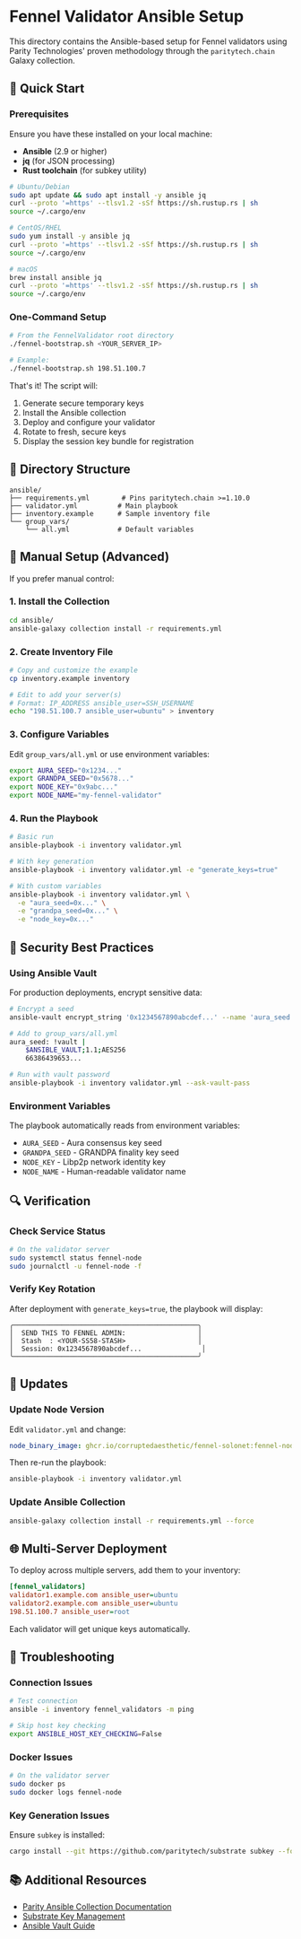 # Fennel Validator Ansible Setup

This directory contains the Ansible-based setup for Fennel validators using Parity Technologies' proven methodology through the `paritytech.chain` Galaxy collection.

## 🚀 Quick Start

### Prerequisites

Ensure you have these installed on your local machine:
- **Ansible** (2.9 or higher)
- **jq** (for JSON processing)
- **Rust toolchain** (for subkey utility)

```bash
# Ubuntu/Debian
sudo apt update && sudo apt install -y ansible jq
curl --proto '=https' --tlsv1.2 -sSf https://sh.rustup.rs | sh
source ~/.cargo/env

# CentOS/RHEL
sudo yum install -y ansible jq
curl --proto '=https' --tlsv1.2 -sSf https://sh.rustup.rs | sh
source ~/.cargo/env

# macOS
brew install ansible jq
curl --proto '=https' --tlsv1.2 -sSf https://sh.rustup.rs | sh
source ~/.cargo/env
```

### One-Command Setup

```bash
# From the FennelValidator root directory
./fennel-bootstrap.sh <YOUR_SERVER_IP>

# Example:
./fennel-bootstrap.sh 198.51.100.7
```

That's it! The script will:
1. Generate secure temporary keys
2. Install the Ansible collection
3. Deploy and configure your validator
4. Rotate to fresh, secure keys
5. Display the session key bundle for registration

## 📁 Directory Structure

```
ansible/
├── requirements.yml        # Pins paritytech.chain >=1.10.0
├── validator.yml          # Main playbook
├── inventory.example      # Sample inventory file
└── group_vars/
    └── all.yml            # Default variables
```

## 🔧 Manual Setup (Advanced)

If you prefer manual control:

### 1. Install the Collection

```bash
cd ansible/
ansible-galaxy collection install -r requirements.yml
```

### 2. Create Inventory File

```bash
# Copy and customize the example
cp inventory.example inventory

# Edit to add your server(s)
# Format: IP_ADDRESS ansible_user=SSH_USERNAME
echo "198.51.100.7 ansible_user=ubuntu" > inventory
```

### 3. Configure Variables

Edit `group_vars/all.yml` or use environment variables:

```bash
export AURA_SEED="0x1234..."
export GRANDPA_SEED="0x5678..."
export NODE_KEY="0x9abc..."
export NODE_NAME="my-fennel-validator"
```

### 4. Run the Playbook

```bash
# Basic run
ansible-playbook -i inventory validator.yml

# With key generation
ansible-playbook -i inventory validator.yml -e "generate_keys=true"

# With custom variables
ansible-playbook -i inventory validator.yml \
  -e "aura_seed=0x..." \
  -e "grandpa_seed=0x..." \
  -e "node_key=0x..."
```

## 🔐 Security Best Practices

### Using Ansible Vault

For production deployments, encrypt sensitive data:

```bash
# Encrypt a seed
ansible-vault encrypt_string '0x1234567890abcdef...' --name 'aura_seed'

# Add to group_vars/all.yml
aura_seed: !vault |
    $ANSIBLE_VAULT;1.1;AES256
    66386439653...

# Run with vault password
ansible-playbook -i inventory validator.yml --ask-vault-pass
```

### Environment Variables

The playbook automatically reads from environment variables:
- `AURA_SEED` - Aura consensus key seed
- `GRANDPA_SEED` - GRANDPA finality key seed  
- `NODE_KEY` - Libp2p network identity key
- `NODE_NAME` - Human-readable validator name

## 🔍 Verification

### Check Service Status

```bash
# On the validator server
sudo systemctl status fennel-node
sudo journalctl -u fennel-node -f
```

### Verify Key Rotation

After deployment with `generate_keys=true`, the playbook will display:
```
╭──────────────────────────────────────────────╮
│  SEND THIS TO FENNEL ADMIN:                  │
│  Stash  : <YOUR-SS58-STASH>                  │
│  Session: 0x1234567890abcdef...               │
╰──────────────────────────────────────────────╯
```

## 🔄 Updates

### Update Node Version

Edit `validator.yml` and change:
```yaml
node_binary_image: ghcr.io/corruptedaesthetic/fennel-solonet:fennel-node-0.5.8
```

Then re-run the playbook:
```bash
ansible-playbook -i inventory validator.yml
```

### Update Ansible Collection

```bash
ansible-galaxy collection install -r requirements.yml --force
```

## 🌐 Multi-Server Deployment

To deploy across multiple servers, add them to your inventory:

```ini
[fennel_validators]
validator1.example.com ansible_user=ubuntu
validator2.example.com ansible_user=ubuntu
198.51.100.7 ansible_user=root
```

Each validator will get unique keys automatically.

## 🔧 Troubleshooting

### Connection Issues

```bash
# Test connection
ansible -i inventory fennel_validators -m ping

# Skip host key checking
export ANSIBLE_HOST_KEY_CHECKING=False
```

### Docker Issues

```bash
# On the validator server
sudo docker ps
sudo docker logs fennel-node
```

### Key Generation Issues

Ensure `subkey` is installed:
```bash
cargo install --git https://github.com/paritytech/substrate subkey --force
```

## 📚 Additional Resources

- [Parity Ansible Collection Documentation](https://galaxy.ansible.com/ui/repo/published/paritytech/chain/docs/)
- [Substrate Key Management](https://docs.substrate.io/fundamentals/accounts-addresses-keys/)
- [Ansible Vault Guide](https://docs.ansible.com/ansible/latest/vault_guide/vault.html)

